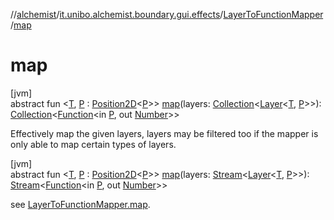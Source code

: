 //[alchemist](../../../index.md)/[it.unibo.alchemist.boundary.gui.effects](../index.md)/[LayerToFunctionMapper](index.md)/[map](map.md)

# map

[jvm]\
abstract fun <[T](map.md), [P](map.md) : [Position2D](../../it.unibo.alchemist.model.interfaces/-position2-d/index.md)<[P](map.md)>> [map](map.md)(layers: [Collection](https://kotlinlang.org/api/latest/jvm/stdlib/kotlin.collections/-collection/index.html)<[Layer](../../it.unibo.alchemist.model.interfaces/-layer/index.md)<[T](map.md), [P](map.md)>>): [Collection](https://kotlinlang.org/api/latest/jvm/stdlib/kotlin.collections/-collection/index.html)<[Function](https://docs.oracle.com/javase/8/docs/api/java/util/function/Function.html)<in [P](map.md), out [Number](https://kotlinlang.org/api/latest/jvm/stdlib/kotlin/-number/index.html)>>

Effectively map the given layers, layers may be filtered too if the mapper is only able to map certain types of layers.

[jvm]\
abstract fun <[T](map.md), [P](map.md) : [Position2D](../../it.unibo.alchemist.model.interfaces/-position2-d/index.md)<[P](map.md)>> [map](map.md)(layers: [Stream](https://docs.oracle.com/javase/8/docs/api/java/util/stream/Stream.html)<[Layer](../../it.unibo.alchemist.model.interfaces/-layer/index.md)<[T](map.md), [P](map.md)>>): [Stream](https://docs.oracle.com/javase/8/docs/api/java/util/stream/Stream.html)<[Function](https://docs.oracle.com/javase/8/docs/api/java/util/function/Function.html)<in [P](map.md), out [Number](https://kotlinlang.org/api/latest/jvm/stdlib/kotlin/-number/index.html)>>

see [LayerToFunctionMapper.map](map.md).
